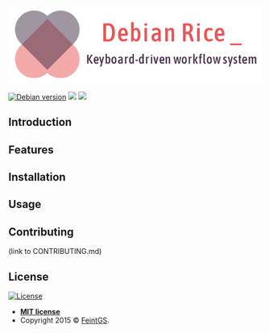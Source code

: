 ![Project logo](rice_logo.png)

[![Debian version](https://img.shields.io/badge/Debian%20Stable-v9.8-brightgreen.svg)](https://www.debian.org/releases/stable/)
![](https://img.shields.io/github/followers/feintgs.svg?style=social)
![](https://img.shields.io/twitter/follow/feintgs.svg?style=social)

## Introduction

## Features

## Installation

## Usage

## Contributing
(link to CONTRIBUTING.md)

## License

[![License](http://img.shields.io/:license-mit-blue.svg?style=flat-square)](http://badges.mit-license.org)

- **[MIT license](http://opensource.org/licenses/mit-license.php)**
- Copyright 2015 © <a href="https://github.com/feintgs" target="_blank">FeintGS</a>.
